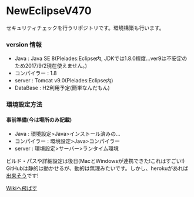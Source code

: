 # NewEclipseV470
セキュリティチェックを行うリポジトリです。環境構築も行います。

### version 情報
- Java : Java SE 8(Pleiades:Eclipse内, JDKでは1.8.0程度...ver9は不安定のため2017/9/2現在使えません。)
- コンパイラー : 1.8
- server : Tomcat v9.0(Pleiades:Eclipse内)
- DataBase : H2利用予定(簡単なんだもん)

### 環境設定方法
#### 事前準備(今は場所のみ記載)
- Java : 環境設定>Java>インストール済みの…
- コンパイラー : 環境設定>Java>コンパイラー
- server : 環境設定>サーバー>ランタイム環境

ビルド・パスや詳細設定は後日(MacとWindowsが連携できた!これはすごい!)<br>
GitHubは静的は動かせるが、動的は無理みたいです。しかし、herokuがあれば[出来そう](https://doublepractice.herokuapp.com)です!

[Wikiへ飛ばす](https://github.com/ProjectOrganizationVer20170902/NewEclipseV470/wiki/Reflected-in-repository-(branch)#カミングスーン)



